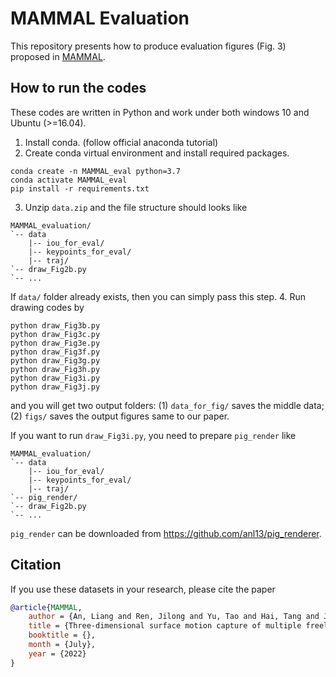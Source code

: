 # MAMMAL Evaluation 
This repository presents how to produce evaluation figures (Fig. 3) proposed in [MAMMAL](https://github.com/anl13/MAMMAL_core).

## How to run the codes  
These codes are written in Python and work under both windows 10 and Ubuntu (>=16.04). 
1. Install conda. (follow official anaconda tutorial)
2. Create conda virtual environment and install required packages.  
```shell 
conda create -n MAMMAL_eval python=3.7
conda activate MAMMAL_eval
pip install -r requirements.txt
```
3. Unzip `data.zip` and the file structure should looks like 
```
MAMMAL_evaluation/
`-- data
    |-- iou_for_eval/
    |-- keypoints_for_eval/
    |-- traj/
`-- draw_Fig2b.py
`-- ...
```
If `data/` folder already exists, then you can simply pass this step. 
4. Run drawing codes by 
```
python draw_Fig3b.py
python draw_Fig3c.py
python draw_Fig3e.py
python draw_Fig3f.py
python draw_Fig3g.py
python draw_Fig3h.py
python draw_Fig3i.py
python draw_Fig3j.py
```
and you will get two output folders: (1) `data_for_fig/` saves the middle data; (2) `figs/` saves the output figures same to our paper. 

If you want to run `draw_Fig3i.py`, you need to prepare `pig_render` like 
```
MAMMAL_evaluation/
`-- data
    |-- iou_for_eval/
    |-- keypoints_for_eval/
    |-- traj/
`-- pig_render/
`-- draw_Fig2b.py
`-- ...
```
`pig_render` can be downloaded from https://github.com/anl13/pig_renderer.
## Citation
If you use these datasets in your research, please cite the paper

```BibTex
@article{MAMMAL, 
    author = {An, Liang and Ren, Jilong and Yu, Tao and Hai, Tang and Jia, Yichang and Liu, Yebin},
    title = {Three-dimensional surface motion capture of multiple freely moving pigs using MAMMAL},
    booktitle = {},
    month = {July},
    year = {2022}
}
```